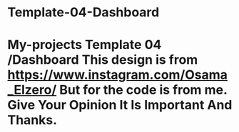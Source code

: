 # Template-04-Dashboard
# My-projects Template 04 /Dashboard This design is from https://www.instagram.com/Osama_Elzero/ But for the code is from me. Give Your Opinion It Is Important And Thanks.
